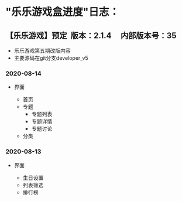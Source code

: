 #  "乐乐游戏盒进度"日志：


## 【乐乐游戏】预定&#160;&#160;版本：2.1.4  &#160; &#160; 内部版本号：35

- 乐乐游戏第五期改版内容
- 主要源码在git分支developer_v5

### 2020-08-14

+ 界面

  - 首页
  - 专题
    - 专题列表
    - 专题详情
    - 专题讨论
  - 分类

### 2020-08-13

+ 界面

  - 生日设置
  - 列表筛选
  - 排行榜




